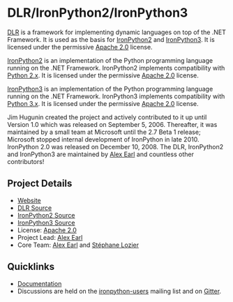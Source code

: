 # DLR/IronPython2/IronPython3

[DLR](https://github.com/IronLanguages/dlr) is a framework for implementing dynamic languages on top of the .NET Framework. It is used as the basis for [IronPython2](https://github.com/IronLanguages/ironpython2) and [IronPython3](https://github.com/IronLanguages/ironpython3). It is licensed under the permissive [Apache 2.0](https://github.com/IronLanguages/dlr/blob/master/LICENSE) license.

[IronPython2](https://ironpython.net) is an implementation of the Python programming language running on the .NET Framework. IronPython2 implements compatibility with [Python 2.x](https://python.org). It is licensed under the permissive [Apache 2.0](https://github.com/IronLanguages/dlr/blob/master/LICENSE) license.

[IronPython3](https://ironpython.net) is an implementation of the Python programming language running on the .NET Framework. IronPython3 implements compatibility with [Python 3.x](https://python.org). It is licensed under the permissive [Apache 2.0](https://github.com/IronLanguages/dlr/blob/master/LICENSE) license.

Jim Hugunin created the project and actively contributed to it up until Version 1.0 which was released on September 5, 2006. Thereafter, it was maintained by a small team at Microsoft until the 2.7 Beta 1 release; Microsoft stopped internal development of IronPython in late 2010. IronPython 2.0 was released on December 10, 2008. The DLR, IronPython2 and IronPython3 are maintained by [Alex Earl](https://github.com/slide) and countless other contributors!

## Project Details

* [Website](https://ironpython.net)
* [DLR Source](https://github.com/IronLanguages/dlr)
* [IronPython2 Source](https://github.com/IronLanguages/ironpython2)
* [IronPython3 Source](https://github.com/IronLanguages/ironpython3)
* License: [Apache 2.0](https://github.com/IronLanguages/dlr/blob/master/LICENSE)
* Project Lead: [Alex Earl](https://github.com/slide)
* Core Team: [Alex Earl](https://github.com/slide) and [Stéphane Lozier](https://github.com/slozier)

## Quicklinks

* [Documentation](https://github.com/IronLanguages/docs)
* Discussions are held on the [ironpython-users](https://ironpython.groups.io) mailing list and on [Gitter](https://gitter.im/IronLanguages/ironpython).

